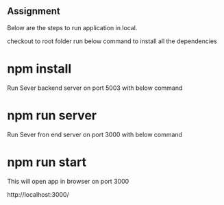 
## Assignment

Below are the steps to run application in local.

checkout to root folder run below command to install all the dependencies

# npm install

Run Sever backend server on port 5003 with below command

# npm run server

Run Sever fron end server on port 3000 with below command

# npm run start


This will open app in browser on port 3000

http://localhost:3000/
